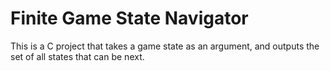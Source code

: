 Finite Game State Navigator
===========================

This is a C project that takes a game state as an argument, and outputs the set of all states that can be next.
